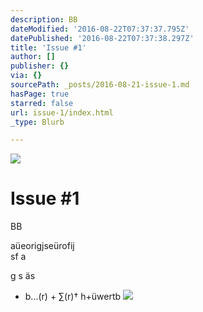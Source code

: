 ```yaml
---
description: BB
dateModified: '2016-08-22T07:37:37.795Z'
datePublished: '2016-08-22T07:37:38.297Z'
title: 'Issue #1'
author: []
publisher: {}
via: {}
sourcePath: _posts/2016-08-21-issue-1.md
hasPage: true
starred: false
url: issue-1/index.html
_type: Blurb

---
```

![](https://the-grid-user-content.s3-us-west-2.amazonaws.com/c9cf8555-68e2-4e1f-a2cf-74dc4ff552fa.jpg)

# Issue \#1

BB

aüeorigjseürofij   
sf a

g s äs

* b...(r) + ∑(r)† h+üwertb
![](https://the-grid-user-content.s3-us-west-2.amazonaws.com/a086f5dc-3dcc-493e-bad2-12811b44b052.jpg)